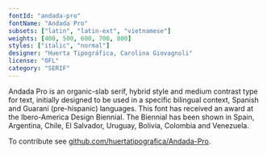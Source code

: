 ```yaml
---
fontId: "andada-pro"
fontName: "Andada Pro"
subsets: ["latin", "latin-ext", "vietnamese"]
weights: [400, 500, 600, 700, 800]
styles: ["italic", "normal"]
designer: "Huerta Tipográfica, Carolina Giovagnoli"
license: "OFL"
category: "SERIF"
---
```


<p>Andada Pro is an organic-slab serif, hybrid style and medium contrast type for text, initially designed to be used in a specific bilingual context, Spanish and Guaraní (pre-hispanic) languages. This font has received an award at the Ibero-America Design Biennial. The Biennial has been shown in Spain, Argentina, Chile, El Salvador, Uruguay, Bolivia, Colombia and Venezuela.</p>

<p>To contribute see <a href="https://github.com/huertatipografica/Andada-Pro">github.com/huertatipografica/Andada-Pro</a>.</p>